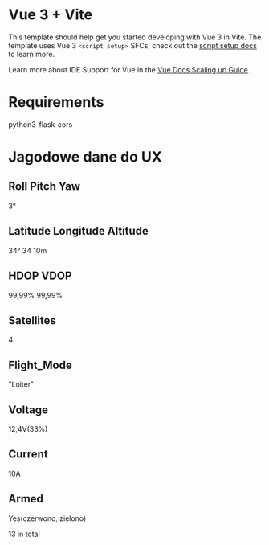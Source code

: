 # Vue 3 + Vite

This template should help get you started developing with Vue 3 in Vite. The template uses Vue 3 `<script setup>` SFCs, check out the [script setup docs](https://v3.vuejs.org/api/sfc-script-setup.html#sfc-script-setup) to learn more.

Learn more about IDE Support for Vue in the [Vue Docs Scaling up Guide](https://vuejs.org/guide/scaling-up/tooling.html#ide-support).

# Requirements

python3-flask-cors

# Jagodowe dane do UX

## Roll Pitch Yaw
3°
## Latitude Longitude Altitude
34°         34        10m
## HDOP      VDOP
99,99%   99,99%
## Satellites
4
## Flight_Mode
"Loiter"
## Voltage
12,4V(33%)
## Current
10A
## Armed
Yes(czerwono, zielono)

13 in total
